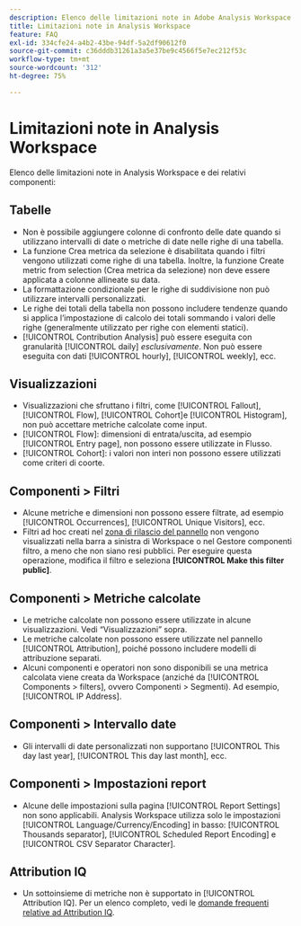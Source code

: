 ```yaml
---
description: Elenco delle limitazioni note in Adobe Analysis Workspace e dei relativi componenti
title: Limitazioni note in Analysis Workspace
feature: FAQ
exl-id: 334cfe24-a4b2-43be-94df-5a2df90612f0
source-git-commit: c36dddb31261a3a5e37be9c4566f5e7ec212f53c
workflow-type: tm+mt
source-wordcount: '312'
ht-degree: 75%

---
```


# Limitazioni note in Analysis Workspace

Elenco delle limitazioni note in Analysis Workspace e dei relativi componenti:

## Tabelle

* Non è possibile aggiungere colonne di confronto delle date quando si utilizzano intervalli di date o metriche di date nelle righe di una tabella.
* La funzione Crea metrica da selezione è disabilitata quando i filtri vengono utilizzati come righe di una tabella. Inoltre, la funzione Create metric from selection (Crea metrica da selezione) non deve essere applicata a colonne allineate su data.
* La formattazione condizionale per le righe di suddivisione non può utilizzare intervalli personalizzati.
* Le righe dei totali della tabella non possono includere tendenze quando si applica l’impostazione di calcolo dei totali sommando i valori delle righe (generalmente utilizzato per righe con elementi statici).
* [!UICONTROL Contribution Analysis] può essere eseguita con granularità [!UICONTROL daily] _esclusivamente_. Non può essere eseguita con dati [!UICONTROL hourly], [!UICONTROL weekly], ecc.

## Visualizzazioni

* Visualizzazioni che sfruttano i filtri, come [!UICONTROL Fallout], [!UICONTROL Flow], [!UICONTROL Cohort]e [!UICONTROL Histogram], non può accettare metriche calcolate come input.
* [!UICONTROL Flow]: dimensioni di entrata/uscita, ad esempio [!UICONTROL Entry page], non possono essere utilizzate in Flusso.
* [!UICONTROL Cohort]: i valori non interi non possono essere utilizzati come criteri di coorte.

## Componenti > Filtri

* Alcune metriche e dimensioni non possono essere filtrate, ad esempio [!UICONTROL Occurrences], [!UICONTROL Unique Visitors], ecc.
* Filtri ad hoc creati nel [zona di rilascio del pannello](/help/analysis-workspace/c-panels/panels.md) non vengono visualizzati nella barra a sinistra di Workspace o nel Gestore componenti filtro, a meno che non siano resi pubblici. Per eseguire questa operazione, modifica il filtro e seleziona **[!UICONTROL Make this filter public]**.

## Componenti > Metriche calcolate

* Le metriche calcolate non possono essere utilizzate in alcune visualizzazioni. Vedi “Visualizzazioni” sopra.
* Le metriche calcolate non possono essere utilizzate nel pannello [!UICONTROL Attribution], poiché possono includere modelli di attribuzione separati.
* Alcuni componenti e operatori non sono disponibili se una metrica calcolata viene creata da Workspace (anziché da [!UICONTROL Components > filters], ovvero Componenti > Segmenti). Ad esempio, [!UICONTROL IP Address].

## Componenti > Intervallo date

* Gli intervalli di date personalizzati non supportano [!UICONTROL This day last year], [!UICONTROL This day last month], ecc.


## Componenti > Impostazioni report

* Alcune delle impostazioni sulla pagina [!UICONTROL Report Settings] non sono applicabili. Analysis Workspace utilizza solo le impostazioni [!UICONTROL Language/Currency/Encoding] in basso: [!UICONTROL Thousands separator], [!UICONTROL Scheduled Report Encoding] e [!UICONTROL CSV Separator Character].

## Attribution IQ

* Un sottoinsieme di metriche non è supportato in [!UICONTROL Attribution IQ]. Per un elenco completo, vedi le [domande frequenti relative ad Attribution IQ](../attribution/faq.md).
